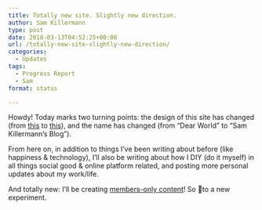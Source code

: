 ```yaml
---
title: Totally new site. Slightly new direction.
author: Sam Killermann
type: post
date: 2018-03-13T04:52:25+00:00
url: /totally-new-site-slightly-new-direction/
categories:
  - Updates
tags:
  - Progress Report
  - Sam
format: status

---
```

Howdy! Today marks two turning points: the design of this site has changed (from [this][1] to [this][2]), and the name has changed (from &#8220;Dear World&#8221; to &#8220;Sam Killermann&#8217;s Blog&#8221;).

From here on, in addition to things I&#8217;ve been writing about before (like happiness & technology), I&#8217;ll also be writing about how I DIY (do it myself) in all things social good & online platform related, and posting more personal updates about my work/life.

And totally new: I&#8217;ll be creating [members-only content][3]! So 🤞to a new experiment.

 [1]: https://web.archive.org/web/20170731194416/https://68209f6a-2582-4117-844c-6f8b8e7f8ab5.app.getshifter.io:52053
 [2]: https://68209f6a-2582-4117-844c-6f8b8e7f8ab5.app.getshifter.io:52053
 [3]: /sign-up/